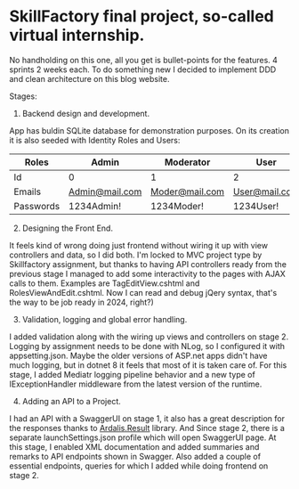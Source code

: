 # SkillFactory final project, so-called virtual internship.
No handholding on this one, all you get is bullet-points for the features.
4 sprints 2 weeks each.
To do something new I decided to implement DDD and clean architecture on this blog website.

Stages:
1. Backend design and development.

App has buldin SQLite database for demonstration purposes. On its creation it is also seeded with Identity Roles and Users:

| Roles      | Admin          | Moderator      | User          |
|------------|----------------|----------------|---------------|
| Id         | 0              | 1              | 2             |
| Emails     | Admin@mail.com | Moder@mail.com | User@mail.com |
| Passwords  | 1234Admin!     | 1234Moder!     | 1234User!     |

2. Designing the Front End.

It feels kind of wrong doing just frontend without wiring it up with view controllers and data, so I did both.
I'm locked to MVC project type by Skillfactory assignment, but thanks to having API controllers ready from the
previous stage I managed to add some interactivity to the pages with AJAX calls to them.
Examples are TagEditView.cshtml and RolesViewAndEdit.cshtml.
Now I can read and debug jQery syntax, that's the way to be job ready in 2024, right?)

3. Validation, logging and global error handling.

I added validation along with the wiring up views and controllers on stage 2.
Logging by assignment needs to be done with NLog, so I configured it with appsetting.json.
Maybe the older versions of ASP.net apps didn't have much logging, but in dotnet 8 it feels that most of it is taken care of.
For this stage, I added Mediatr logging pipeline behavior
and a new type of IExceptionHandler middleware from the latest version of the runtime.

4. Adding an API to a Project.

I had an API with a SwaggerUI on stage 1, it also has a great description for the responses thanks to [Ardalis.Result](https://github.com/ardalis/Result) library. And Since stage 2, there is a separate launchSettings.json profile which will open SwaggerUI page.
At this stage, I enabled XML documentation and added summaries and remarks to API endpoints shown in Swagger.
Also added a couple of essential endpoints, queries for which I added while doing frontend on stage 2.